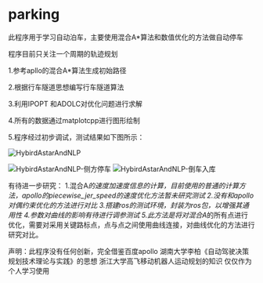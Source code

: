 # parking
此程序用于学习自动泊车，主要使用混合A*算法和数值优化的方法做自动停车

程序目前只关注一个周期的轨迹规划

1.参考apllo的混合A*算法生成初始路径

2.根据行车隧道思想编写行车隧道算法

3.利用IPOPT 和ADOLC对优化问题进行求解

4.所有的数据通过matplotcpp进行图形绘制

5.程序经过初步调试，测试结果如下图所示：

![HybirdAstarAndNLP](https://user-images.githubusercontent.com/54465004/196306792-24c2b755-c23c-45a7-90ae-dac78567ebb3.png)

![HybirdAstarAndNLP-侧方停车](https://user-images.githubusercontent.com/54465004/198972564-0e770c82-38e7-4df6-8041-97ff2d2fa62b.png)
![HybirdAstarAndNLP-倒车入库](https://user-images.githubusercontent.com/54465004/198972574-2d754c6a-8e1a-4065-80cb-222c39f0344f.png)

有待进一步研究：
1.混合A*的速度加速度信息的计算，目前使用的普通的计算方法，apollo的piecewise_jer_speed的速度优化方法暂未研究测试
2.没有和apollo对偶约束优化的方法进行对比
3.搭建ros的测试环境，封装为ros包，以增强其通用性
4.参数对曲线的影响有待进行调参测试
5.此方法是将对混合A*的所有点进行优化，需要对采用关键路标点，点与点之间使用曲线连接，对曲线优化的方法进行研究对比。


声明：此程序没有任何创新，完全借鉴百度apollo 湖南大学李柏《自动驾驶决策规划技术理论与实践》的思想 浙江大学高飞移动机器人运动规划的知识 仅仅作为个人学习使用
